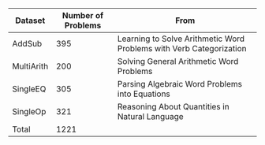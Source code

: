 | Dataset | Number of Problems | From |
| ------- | ------------------ | ---- |
| AddSub  |     395            | Learning to Solve Arithmetic Word Problems with Verb Categorization |
| MultiArith |  200            | Solving General Arithmetic Word Problems |
| SingleEQ   |  305            | Parsing Algebraic Word Problems into Equations |
| SingleOp   |  321            | Reasoning About Quantities in Natural Language |
| Total      |  1221           ||

